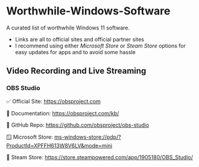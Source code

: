 # Worthwhile-Windows-Software
A curated list of worthwhile Windows 11 software.

- Links are all to official sites and official partner sites
- I recommend using either _Microsoft Store_ or _Steam Store_ options for easy updates for apps and to avoid some hassle

## Video Recording and Live Streaming

### OBS Studio

✅ Official Site: https://obsproject.com

📖 Documentation: https://obsproject.com/kb/

📝 GitHub Repo: https://github.com/obsproject/obs-studio

🪟 Microsoft Store:
[ms-windows-store://pdp/?ProductId=XPFFH613W8V6LV&mode=mini](ms-windows-store://pdp/?ProductId=XPFFH613W8V6LV&mode=mini)

🚂 Steam Store:
https://store.steampowered.com/app/1905180/OBS_Studio/


